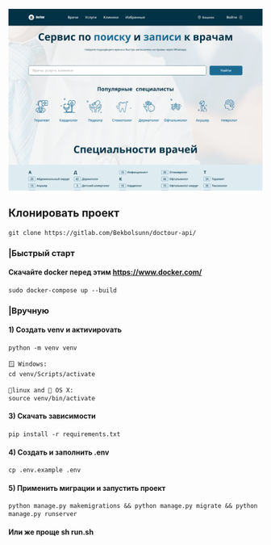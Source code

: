 ![](media/default_photo/header.png)

## Клонировать проект

    git clone https://gitlab.com/Bekbolsunn/doctour-api/

### |Быстрый старт

#### Скачайте docker перед этим https://www.docker.com/

    sudo docker-compose up --build

### |Вручную

#### 1) Создать venv и актиvироvать

    python -m venv venv

    🪟 Windows:
    cd venv/Scripts/activate

    🐧linux and 🍏 OS X:
    source venv/bin/activate

#### 3) Скачать зависимости

    pip install -r requirements.txt

#### 4) Создать и заполнить .env

    cp .env.example .env 

#### 5) Применить миграции и запустить проект

    python manage.py makemigrations && python manage.py migrate && python manage.py runserver

#### Или же проще sh run.sh

